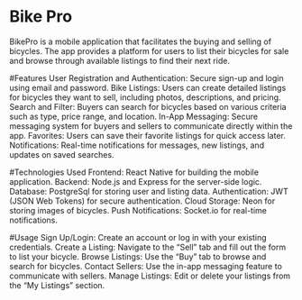 # Bike Pro
BikePro is a mobile application that facilitates the buying and selling of bicycles. The app provides a platform for users to list their bicycles for sale and browse through available listings to find their next ride.

#Features
User Registration and Authentication: Secure sign-up and login using email and password.
Bike Listings: Users can create detailed listings for bicycles they want to sell, including photos, descriptions, and pricing.
Search and Filter: Buyers can search for bicycles based on various criteria such as type, price range, and location.
In-App Messaging: Secure messaging system for buyers and sellers to communicate directly within the app.
Favorites: Users can save their favorite listings for quick access later.
Notifications: Real-time notifications for messages, new listings, and updates on saved searches.

#Technologies Used
Frontend: React Native for building the mobile application.
Backend: Node.js and Express for the server-side logic.
Database: PostgreSql for storing user and listing data.
Authentication: JWT (JSON Web Tokens) for secure authentication.
Cloud Storage: Neon for storing images of bicycles.
Push Notifications: Socket.io for real-time notifications.

#Usage
Sign Up/Login: Create an account or log in with your existing credentials.
Create a Listing: Navigate to the “Sell” tab and fill out the form to list your bicycle.
Browse Listings: Use the “Buy” tab to browse and search for bicycles.
Contact Sellers: Use the in-app messaging feature to communicate with sellers.
Manage Listings: Edit or delete your listings from the “My Listings” section.